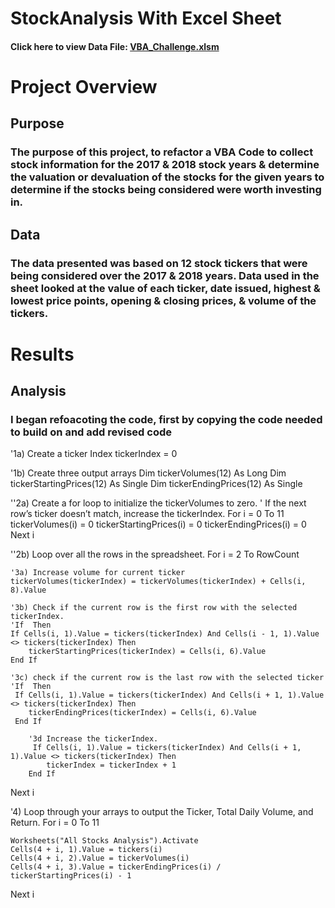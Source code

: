 # StockAnalysis With Excel Sheet
#### Click here to view Data File: [VBA_Challenge.xlsm](https://github.com/jbailey2705/StockAnalysis/blob/main/VBA_Challenge.xlsm)
# Project Overview
## Purpose
### The purpose of this project, to refactor a VBA Code to collect stock information for the 2017 & 2018 stock years & determine the valuation or devaluation of the stocks for the given years to determine if the stocks being considered were worth investing in.
## Data
### The data presented was based on 12 stock tickers that were being considered over the 2017 & 2018 years. Data used in the sheet looked at the value of each ticker, date issued, highest & lowest price points, opening & closing prices, & volume of the tickers.
# Results
## Analysis
### I began refoacoting the code, first by copying the code needed to build on and add revised code

'1a) Create a ticker Index
tickerIndex = 0

'1b) Create three output arrays
Dim tickerVolumes(12) As Long
Dim tickerStartingPrices(12) As Single
Dim tickerEndingPrices(12) As Single

''2a) Create a for loop to initialize the tickerVolumes to zero.
' If the next row’s ticker doesn’t match, increase the tickerIndex.
For i = 0 To 11
    tickerVolumes(i) = 0
    tickerStartingPrices(i) = 0
    tickerEndingPrices(i) = 0
Next i

''2b) Loop over all the rows in the spreadsheet.
For i = 2 To RowCount

    '3a) Increase volume for current ticker
    tickerVolumes(tickerIndex) = tickerVolumes(tickerIndex) + Cells(i, 8).Value
    
    '3b) Check if the current row is the first row with the selected tickerIndex.
    'If  Then
    If Cells(i, 1).Value = tickers(tickerIndex) And Cells(i - 1, 1).Value <> tickers(tickerIndex) Then
        tickerStartingPrices(tickerIndex) = Cells(i, 6).Value
    End If
    
    '3c) check if the current row is the last row with the selected ticker
    'If  Then
     If Cells(i, 1).Value = tickers(tickerIndex) And Cells(i + 1, 1).Value <> tickers(tickerIndex) Then
        tickerEndingPrices(tickerIndex) = Cells(i, 6).Value
     End If

        '3d Increase the tickerIndex.
         If Cells(i, 1).Value = tickers(tickerIndex) And Cells(i + 1, 1).Value <> tickers(tickerIndex) Then
            tickerIndex = tickerIndex + 1
        End If

Next i

'4) Loop through your arrays to output the Ticker, Total Daily Volume, and Return.
For i = 0 To 11
    
    Worksheets("All Stocks Analysis").Activate
    Cells(4 + i, 1).Value = tickers(i)
    Cells(4 + i, 2).Value = tickerVolumes(i)
    Cells(4 + i, 3).Value = tickerEndingPrices(i) / tickerStartingPrices(i) - 1
    
Next i
